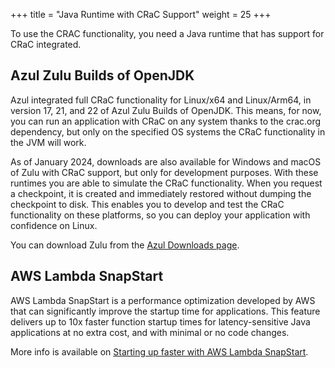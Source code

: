 +++
title = "Java Runtime with CRaC Support"
weight = 25
+++

To use the CRAC functionality, you need a Java runtime that has support for CRaC integrated.

## Azul Zulu Builds of OpenJDK

Azul integrated full CRaC functionality for Linux/x64 and Linux/Arm64, in version 17, 21, and 22 of Azul Zulu Builds of OpenJDK. This means, for now, you can run an application with CRaC on any system thanks to the crac.org dependency, but only on the specified OS systems the CRaC functionality in the JVM will work.

As of January 2024, downloads are also available for Windows and macOS of Zulu with CRaC support, but only for development purposes. With these runtimes you are able to simulate the CRaC functionality. When you request a checkpoint, it is created and immediately restored without dumping the checkpoint to disk. This enables you to develop and test the CRaC functionality on these platforms, so you can deploy your application with confidence on Linux.

You can download Zulu from the [Azul Downloads page](https://www.azul.com/downloads/?package=jdk-crac#zulu).

## AWS Lambda SnapStart

AWS Lambda SnapStart is a performance optimization developed by AWS that can significantly improve the startup time for applications. This feature delivers up to 10x faster function startup times for latency-sensitive Java applications at no extra cost, and with minimal or no code changes. 

More info is available on [Starting up faster with AWS Lambda SnapStart](https://aws.amazon.com/blogs/compute/starting-up-faster-with-aws-lambda-snapstart/).
